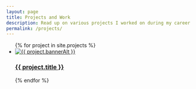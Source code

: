 ```yaml
---
layout: page
title: Projects and Work
description: Read up on various projects I worked on during my career
permalink: /projects/
---
```


<ul class="c-projectlist">
    {% for project in site.projects %}
        <li>
            <a class="c-projectcard" href="{{ project.webUrl }}" target="_blank">
                <div class="c-projectcard__banner">
                    <img class="c-projectcard__banner-image" src="{{ project.bannerUrl }}" alt="{{ project.bannerAlt }}" />
                </div>
                <h3 class="c-projectcard__title">{{ project.title }}</h3>
            </a>
        </li>
    {% endfor %}
</ul>